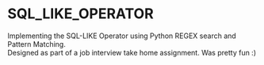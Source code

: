 # SQL_LIKE_OPERATOR
Implementing the SQL-LIKE Operator using Python REGEX search and Pattern Matching.<br>
Designed as part of a job interview take home assignment. Was pretty fun :)
